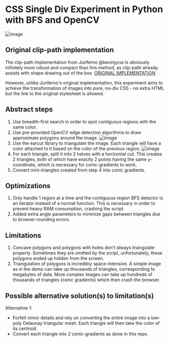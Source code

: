 # CSS Single Div Experiment in Python with BFS and OpenCV
![image](https://github.com/khanhtranngoccva/css-single-div-experiment/assets/61155608/ba086a26-815c-4b82-9a96-d140bf5a173d)

## Original clip-path implementation
The clip-path implementation from Junferno @kevinjycui is obviously infinitely more robust and compact than this method, as clip-path already assists with shape drawing out of the box. 
<a href="https://github.com/junferno/css-video">ORIGINAL IMPLEMENTATION</a>

However, unlike Junferno's original implementation, this experiment aims to achieve the transformation of images into pure, no-div CSS - no extra HTML but the link to the original stylesheet is allowed.

## Abstract steps
1. Use breadth-first search in order to spot contiguous regions with the same color.
2. Use pre-provided OpenCV edge detection algorithms to draw approximate polygons around the image.
![image](https://github.com/khanhtranngoccva/css-single-div-experiment/assets/61155608/28e604f2-6fb2-4697-b459-f9ee4e98d397)
3. Use the earcut library to triangulate the image. Each triangle will have a color attached to it based on the color of the previous region.
![image](https://github.com/khanhtranngoccva/css-single-div-experiment/assets/61155608/11eeb57a-e6af-4a48-9009-87d1504205d0)
4. For each triangle, split it into 2 halves with a horizontal cut. This creates 2 triangles, both of which have exactly 2 points having the same y-coordinate, which is necessary for conic-gradients to work.
5. Convert mini-triangles created from step 4 into conic gradients.

## Optimizations
1. Only handle 1 region at a time and the contiguous region BFS detector is an iterator instead of a normal function. This is necessary in order to prevent heavy RAM consumption, crashing the script.
2. Added extra angle parameters to minimize gaps between triangles due to browser rounding errors.

## Limitations
1. Concave polygons and polygons with holes don't always triangulate properly. Sometimes they are omitted by the script, unfortunately, these polygons ended up hidden from the screen.
2. Triangulation of polygons is incredibly space-intensive. A simple image as in the demo can take up thousands of triangles, corresponding to megabytes of data. More complex images can take up
hundreds of thousands of triangles (conic gradients) which then crash the browser.

## Possible alternative solution(s) to limitation(s)
Alternative 1: 
* Forfeit minor details and rely on converting the entire image into a low-poly Delaunay triangular mesh. Each triangle will then take the color of its centroid.
* Convert each triangle into 2 conic-gradients as done in this repo.
